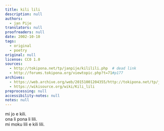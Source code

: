 ```yaml
---
title: kili lili
description: null
authors:
  - jan Pije
translators: null
proofreaders: null
date: 2002-10-10
tags:
  - original
  - poetry
original: null
license: CC0 1.0
sources:
  - http://tokipona.net/tp/janpije/kililili.php  # dead link
  - http://forums.tokipona.org/viewtopic.php?t=71#p177
archives:
  - https://web.archive.org/web/20151001204355/http://tokipona.net/tp/janpije/kililili.php
  - https://wikisource.org/wiki/Kili_lili
preprocessing: null
accessibility-notes: null
notes: null
---
```


mi jo e kili.  \
ona li pona li lili.  \
mi moku lili e kili lili.
